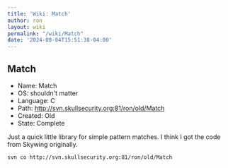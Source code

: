 ```yaml
---
title: 'Wiki: Match'
author: ron
layout: wiki
permalink: "/wiki/Match"
date: '2024-08-04T15:51:38-04:00'
---
```


## Match

-   Name: Match
-   OS: shouldn\'t matter
-   Language: C
-   Path: <http://svn.skullsecurity.org:81/ron/old/Match>
-   Created: Old
-   State: Complete

Just a quick little library for simple pattern matches. I think I got the code from Skywing originally.

    svn co http://svn.skullsecurity.org:81/ron/old/Match
